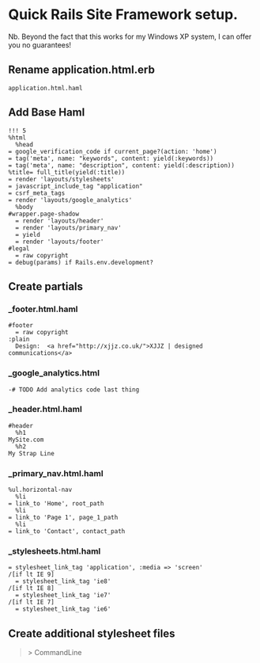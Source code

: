 # Quick Rails Site Framework setup.

Nb. Beyond the fact that this works for my Windows XP system, I can offer you no guarantees!

## Rename application.html.erb
    application.html.haml

## Add Base Haml
    !!! 5
    %html
      %head
	= google_verification_code if current_page?(action: 'home')
	= tag('meta', name: "keywords", content: yield(:keywords))
	= tag('meta', name: "description", content: yield(:description))
	%title= full_title(yield(:title))
	= render 'layouts/stylesheets'
	= javascript_include_tag "application"
	= csrf_meta_tags
	= render 'layouts/google_analytics'
      %body
	#wrapper.page-shadow
	  = render 'layouts/header'
	  = render 'layouts/primary_nav'
	  = yield
	  = render 'layouts/footer'
	#legal
	  = raw copyright
	= debug(params) if Rails.env.development?

## Create partials
### _footer.html.haml
    #footer
      = raw copyright
	:plain
	  Design:  <a href="http://xjjz.co.uk/">XJJZ | designed communications</a>

### _google_analytics.html
    -# TODO Add analytics code last thing

### _header.html.haml
    #header
      %h1
	MySite.com
      %h2
	My Strap Line

### _primary_nav.html.haml
    %ul.horizontal-nav
      %li
	= link_to 'Home', root_path
      %li
	= link_to 'Page 1', page_1_path
      %li
	= link_to 'Contact', contact_path

### _stylesheets.html.haml
    = stylesheet_link_tag 'application', :media => 'screen'
    /[if lt IE 9]
      = stylesheet_link_tag 'ie8'
    /[if lt IE 8]
      = stylesheet_link_tag 'ie7'
    /[if lt IE 7]
      = stylesheet_link_tag 'ie6'

## Create additional stylesheet files

>\> CommandLine

